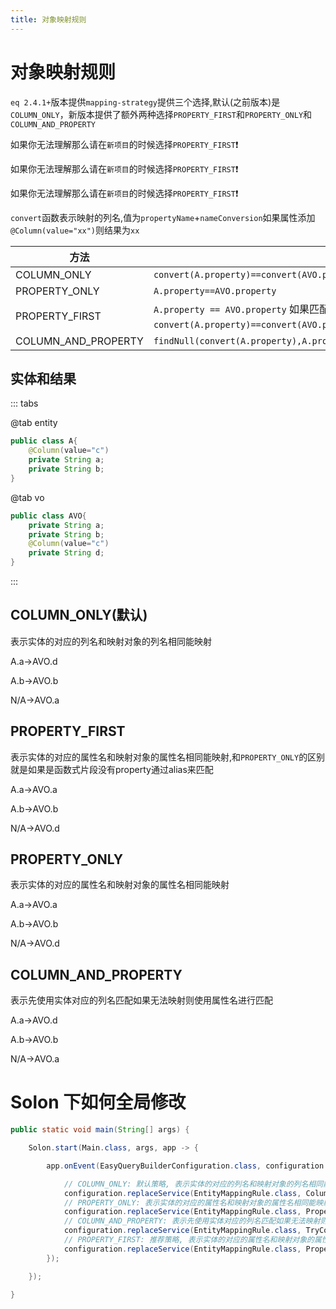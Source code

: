 ```yaml
---
title: 对象映射规则
---
```


# 对象映射规则
`eq 2.4.1+`版本提供`mapping-strategy`提供三个选择,默认(之前版本)是`COLUMN_ONLY`，新版本提供了额外两种选择`PROPERTY_FIRST`和`PROPERTY_ONLY`和`COLUMN_AND_PROPERTY`

如果你无法理解那么请在`新项目`的时候选择`PROPERTY_FIRST`❗️

如果你无法理解那么请在`新项目`的时候选择`PROPERTY_FIRST`❗️

如果你无法理解那么请在`新项目`的时候选择`PROPERTY_FIRST`❗️



`convert`函数表示映射的列名,值为`propertyName`+`nameConversion`如果属性添加`@Column(value="xx")`则结果为`xx`

| 方法                                                      | 描述                                                         |
| --------------------------------------------------------- | ------------------------------------------------------------ |
| COLUMN_ONLY                                           | `convert(A.property)==convert(AVO.property)` |
| PROPERTY_ONLY                   | `A.property==AVO.property`                                                     |
| PROPERTY_FIRST                   | `A.property == AVO.property` 如果匹配不到并且AVO是函数则通过   `convert(A.property)==convert(AVO.property)`再次匹配比          |
| COLUMN_AND_PROPERTY              | `findNull(convert(A.property),A.property)==findNull(convert(AVO.property),AVO.property)`  |

## 实体和结果


::: tabs

@tab entity
```java
public class A{
    @Column(value="c")
    private String a;
    private String b;
}
```
@tab vo

```java
public class AVO{
    private String a;
    private String b;
    @Column(value="c")
    private String d;
}
```
:::


## COLUMN_ONLY(默认)
表示实体的对应的列名和映射对象的列名相同能映射

A.a->AVO.d

A.b->AVO.b

N/A->AVO.a

## PROPERTY_FIRST
表示实体的对应的属性名和映射对象的属性名相同能映射,和`PROPERTY_ONLY`的区别就是如果是函数式片段没有property通过alias来匹配

A.a->AVO.a

A.b->AVO.b

N/A->AVO.d


## PROPERTY_ONLY
表示实体的对应的属性名和映射对象的属性名相同能映射

A.a->AVO.a

A.b->AVO.b

N/A->AVO.d



## COLUMN_AND_PROPERTY
表示先使用实体对应的列名匹配如果无法映射则使用属性名进行匹配


A.a->AVO.d

A.b->AVO.b

N/A->AVO.a


# Solon 下如何全局修改
```java
public static void main(String[] args) {

    Solon.start(Main.class, args, app -> {

        app.onEvent(EasyQueryBuilderConfiguration.class, configuration -> {

            // COLUMN_ONLY: 默认策略, 表示实体的对应的列名和映射对象的列名相同能映射
            configuration.replaceService(EntityMappingRule.class, ColumnEntityMappingRule.class);
            // PROPERTY_ONLY: 表示实体的对应的属性名和映射对象的属性名相同能映射
            configuration.replaceService(EntityMappingRule.class, PropertyEntityMappingRule.class);
            // COLUMN_AND_PROPERTY: 表示先使用实体对应的列名匹配如果无法映射则使用属性名进行匹配
            configuration.replaceService(EntityMappingRule.class, TryColumnAndPropertyEntityMappingRule.class);
            // PROPERTY_FIRST: 推荐策略, 表示实体的对应的属性名和映射对象的属性名相同能映射,和PROPERTY_ONLY的区别就是如果是函数式片段没有property通过alias来匹配
            configuration.replaceService(EntityMappingRule.class, PropertyFirstEntityMappingRule.class);
        });

    });

}
```